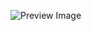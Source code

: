 ![Preview Image](https://user-images.githubusercontent.com/5186564/33352938-20239658-d460-11e7-9a76-439193628b7f.png)
